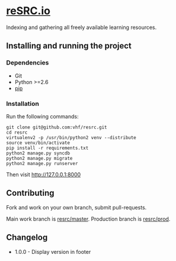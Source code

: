 [reSRC.io](http://resrc.io)
========

Indexing and gathering all freely available learning resources.


Installing and running the project
----------------------------------

### Dependencies
* Git
* Python >=2.6
* [pip](https://github.com/pypa/pip)

### Installation
Run the following commands:

    git clone git@github.com:vhf/resrc.git
    cd resrc
    virtualenv2 -p /usr/bin/python2 venv --distribute
    source venv/bin/activate
    pip install -r requirements.txt
    python2 manage.py syncdb
    python2 manage.py migrate
    python2 manage.py runserver

Then visit <http://127.0.0.1:8000>


Contributing
------------

Fork and work on your own branch, submit pull-requests.

Main work branch is [resrc/master](https://github.com/vhf/resrc/tree/master). Production branch is [resrc/prod](https://github.com/vhf/resrc/tree/prod).


Changelog
---------

* 1.0.0 - Display version in footer
